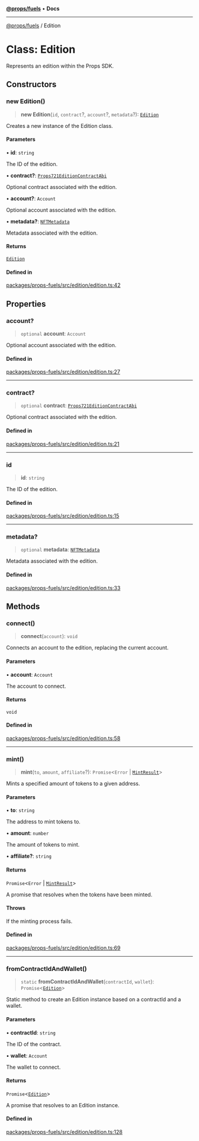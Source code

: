 [**@props/fuels**](../README.md) • **Docs**

***

[@props/fuels](../README.md) / Edition

# Class: Edition

Represents an edition within the Props SDK.

## Constructors

### new Edition()

> **new Edition**(`id`, `contract`?, `account`?, `metadata`?): [`Edition`](Edition.md)

Creates a new instance of the Edition class.

#### Parameters

• **id**: `string`

The ID of the edition.

• **contract?**: [`Props721EditionContractAbi`](Props721EditionContractAbi.md)

Optional contract associated with the edition.

• **account?**: `Account`

Optional account associated with the edition.

• **metadata?**: [`NFTMetadata`](../type-aliases/NFTMetadata.md)

Metadata associated with the edition.

#### Returns

[`Edition`](Edition.md)

#### Defined in

[packages/props-fuels/src/edition/edition.ts:42](https://github.com/Props-Labs/octane/blob/2f5b62c99caca23a485b671ce2fbd114bfd5aae1/packages/props-fuels/src/edition/edition.ts#L42)

## Properties

### account?

> `optional` **account**: `Account`

Optional account associated with the edition.

#### Defined in

[packages/props-fuels/src/edition/edition.ts:27](https://github.com/Props-Labs/octane/blob/2f5b62c99caca23a485b671ce2fbd114bfd5aae1/packages/props-fuels/src/edition/edition.ts#L27)

***

### contract?

> `optional` **contract**: [`Props721EditionContractAbi`](Props721EditionContractAbi.md)

Optional contract associated with the edition.

#### Defined in

[packages/props-fuels/src/edition/edition.ts:21](https://github.com/Props-Labs/octane/blob/2f5b62c99caca23a485b671ce2fbd114bfd5aae1/packages/props-fuels/src/edition/edition.ts#L21)

***

### id

> **id**: `string`

The ID of the edition.

#### Defined in

[packages/props-fuels/src/edition/edition.ts:15](https://github.com/Props-Labs/octane/blob/2f5b62c99caca23a485b671ce2fbd114bfd5aae1/packages/props-fuels/src/edition/edition.ts#L15)

***

### metadata?

> `optional` **metadata**: [`NFTMetadata`](../type-aliases/NFTMetadata.md)

Metadata associated with the edition.

#### Defined in

[packages/props-fuels/src/edition/edition.ts:33](https://github.com/Props-Labs/octane/blob/2f5b62c99caca23a485b671ce2fbd114bfd5aae1/packages/props-fuels/src/edition/edition.ts#L33)

## Methods

### connect()

> **connect**(`account`): `void`

Connects an account to the edition, replacing the current account.

#### Parameters

• **account**: `Account`

The account to connect.

#### Returns

`void`

#### Defined in

[packages/props-fuels/src/edition/edition.ts:58](https://github.com/Props-Labs/octane/blob/2f5b62c99caca23a485b671ce2fbd114bfd5aae1/packages/props-fuels/src/edition/edition.ts#L58)

***

### mint()

> **mint**(`to`, `amount`, `affiliate`?): `Promise`\<`Error` \| [`MintResult`](../type-aliases/MintResult.md)\>

Mints a specified amount of tokens to a given address.

#### Parameters

• **to**: `string`

The address to mint tokens to.

• **amount**: `number`

The amount of tokens to mint.

• **affiliate?**: `string`

#### Returns

`Promise`\<`Error` \| [`MintResult`](../type-aliases/MintResult.md)\>

A promise that resolves when the tokens have been minted.

#### Throws

If the minting process fails.

#### Defined in

[packages/props-fuels/src/edition/edition.ts:69](https://github.com/Props-Labs/octane/blob/2f5b62c99caca23a485b671ce2fbd114bfd5aae1/packages/props-fuels/src/edition/edition.ts#L69)

***

### fromContractIdAndWallet()

> `static` **fromContractIdAndWallet**(`contractId`, `wallet`): `Promise`\<[`Edition`](Edition.md)\>

Static method to create an Edition instance based on a contractId and a wallet.

#### Parameters

• **contractId**: `string`

The ID of the contract.

• **wallet**: `Account`

The wallet to connect.

#### Returns

`Promise`\<[`Edition`](Edition.md)\>

A promise that resolves to an Edition instance.

#### Defined in

[packages/props-fuels/src/edition/edition.ts:128](https://github.com/Props-Labs/octane/blob/2f5b62c99caca23a485b671ce2fbd114bfd5aae1/packages/props-fuels/src/edition/edition.ts#L128)
